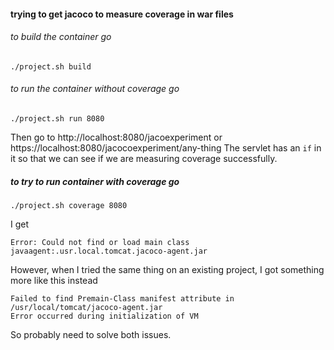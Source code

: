 #### trying to get jacoco to measure coverage in war files

###### to build the container go

```
./project.sh build
```

###### to run the container without coverage go

```
./project.sh run 8080
```

Then go to http://localhost:8080/jacoexperiment or https://localhost:8080/jacocoexperiment/any-thing
The servlet has an `if` in it so that we can see if we are measuring coverage successfully.

##### to try to run container with coverage go

```
./project.sh coverage 8080
```

I get

```
Error: Could not find or load main class javaagent:.usr.local.tomcat.jacoco-agent.jar
```

However, when I tried the same thing on an existing project, I got something more like this instead

```
Failed to find Premain-Class manifest attribute in /usr/local/tomcat/jacoco-agent.jar
Error occurred during initialization of VM
```

So probably need to solve both issues.

